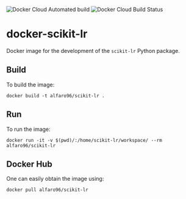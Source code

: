 ![Docker Cloud Automated build](https://img.shields.io/docker/cloud/automated/alfaro96/scikit-lr.svg)
![Docker Cloud Build Status](https://img.shields.io/docker/cloud/build/alfaro96/scikit-lr.svg)

# docker-scikit-lr

Docker image for the development of the `scikit-lr` Python package.

## Build

To build the image:

```
docker build -t alfaro96/scikit-lr .
```

## Run

To run the image:

```
docker run -it -v $(pwd)/:/home/scikit-lr/workspace/ --rm alfaro96/scikit-lr
```

## Docker Hub

One can easily obtain the image using:

```
docker pull alfaro96/scikit-lr
```
